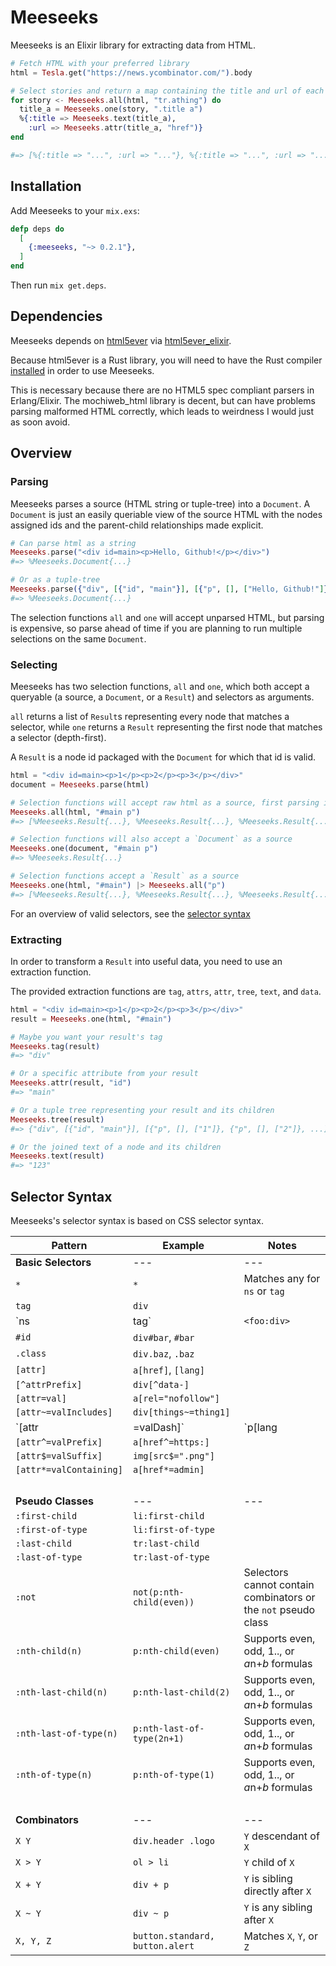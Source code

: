 # Meeseeks

Meeseeks is an Elixir library for extracting data from HTML.

```elixir
# Fetch HTML with your preferred library
html = Tesla.get("https://news.ycombinator.com/").body

# Select stories and return a map containing the title and url of each
for story <- Meeseeks.all(html, "tr.athing") do
  title_a = Meeseeks.one(story, ".title a")
  %{:title => Meeseeks.text(title_a),
    :url => Meeseeks.attr(title_a, "href")}
end

#=> [%{:title => "...", :url => "..."}, %{:title => "...", :url => "..."}, ...]
```

## Installation

Add Meeseeks to your `mix.exs`:

```elixir
defp deps do
  [
    {:meeseeks, "~> 0.2.1"},
  ]
end
```

Then run `mix get.deps`.

## Dependencies

Meeseeks depends on [html5ever](https://github.com/servo/html5ever) via [html5ever_elixir](https://github.com/hansihe/html5ever_elixir).

Because html5ever is a Rust library, you will need to have the Rust compiler [installed](https://www.rust-lang.org/en-US/install.html) in order to use Meeseeks.

This is necessary because there are no HTML5 spec compliant parsers in Erlang/Elixir. The mochiweb_html library is decent, but can have problems parsing malformed HTML correctly, which leads to weirdness I would just as soon avoid.

## Overview

### Parsing

Meeseeks parses a source (HTML string or tuple-tree) into a `Document`. A `Document` is just an easily queriable view of the source HTML with the nodes assigned ids and the parent-child relationships made explicit.

```elixir
# Can parse html as a string
Meeseeks.parse("<div id=main><p>Hello, Github!</p></div>")
#=> %Meeseeks.Document{...}

# Or as a tuple-tree
Meeseeks.parse({"div", [{"id", "main"}], [{"p", [], ["Hello, Github!"]}]})
#=> %Meeseeks.Document{...}
```

The selection functions `all` and `one` will accept unparsed HTML, but parsing is expensive, so parse ahead of time if you are planning to run multiple selections on the same `Document`.

### Selecting

Meeseeks has two selection functions, `all` and `one`, which both accept a queryable (a source, a `Document`, or a `Result`) and selectors as arguments.

`all` returns a list of `Result`s representing every node that matches a selector, while `one` returns a `Result` representing the first node that matches a selector (depth-first).

A `Result` is a node id packaged with the `Document` for which that id is valid.

```elixir
html = "<div id=main><p>1</p><p>2</p><p>3</p></div>"
document = Meeseeks.parse(html)

# Selection functions will accept raw html as a source, first parsing it
Meeseeks.all(html, "#main p")
#=> [%Meeseeks.Result{...}, %Meeseeks.Result{...}, %Meeseeks.Result{...}]

# Selection functions will also accept a `Document` as a source
Meeseeks.one(document, "#main p")
#=> %Meeseeks.Result{...}

# Selection functions accept a `Result` as a source
Meeseeks.one(html, "#main") |> Meeseeks.all("p")
#=> [%Meeseeks.Result{...}, %Meeseeks.Result{...}, %Meeseeks.Result{...}]
```

For an overview of valid selectors, see the [selector syntax](#selector-syntax)

### Extracting

In order to transform a `Result` into useful data, you need to use an extraction function.

The provided extraction functions are `tag`, `attrs`, `attr`, `tree`, `text`, and `data`.

```elixir
html = "<div id=main><p>1</p><p>2</p><p>3</p></div>"
result = Meeseeks.one(html, "#main")

# Maybe you want your result's tag
Meeseeks.tag(result)
#=> "div"

# Or a specific attribute from your result
Meeseeks.attr(result, "id")
#=> "main"

# Or a tuple tree representing your result and its children
Meeseeks.tree(result)
#=> {"div", [{"id", "main"}], [{"p", [], ["1"]}, {"p", [], ["2"]}, ...]}

# Or the joined text of a node and its children
Meeseeks.text(result)
#=> "123"
```

## Selector Syntax

Meeseeks's selector syntax is based on CSS selector syntax.

| Pattern | Example | Notes |
| --- | --- | --- |
| **Basic Selectors** | --- | --- |
| `*` | `*` | Matches any for `ns` or `tag` |
| `tag` | `div` | |
| `ns|tag` | `<foo:div>` | |
| `#id` | `div#bar`, `#bar` | |
| `.class` | `div.baz`, `.baz` | |
| `[attr]` | `a[href]`, `[lang]` | |
| `[^attrPrefix]` | `div[^data-]` | |
| `[attr=val]` | `a[rel="nofollow"]` | |
| `[attr~=valIncludes]` | `div[things~=thing1]` | |
| `[attr|=valDash]` | `p[lang|=en]` | |
| `[attr^=valPrefix]` | `a[href^=https:]` | |
| `[attr$=valSuffix]` | `img[src$=".png"]` | |
| `[attr*=valContaining]` | `a[href*=admin]` | |
| &#8203; | | |
| **Pseudo Classes** | --- | --- |
| `:first-child` | `li:first-child` | |
| `:first-of-type` | `li:first-of-type` | |
| `:last-child` | `tr:last-child` | |
| `:last-of-type` | `tr:last-of-type` | |
| `:not` | `not(p:nth-child(even))` | Selectors cannot contain combinators or the `not` pseudo class |
| `:nth-child(n)` | `p:nth-child(even)` | Supports even, odd, 1.., or *a*n+*b* formulas |
| `:nth-last-child(n)` | `p:nth-last-child(2)` | Supports even, odd, 1.., or *a*n+*b* formulas |
| `:nth-last-of-type(n)` | `p:nth-last-of-type(2n+1)` | Supports even, odd, 1.., or *a*n+*b* formulas |
| `:nth-of-type(n)` | `p:nth-of-type(1)` | Supports even, odd, 1.., or *a*n+*b* formulas |
| &#8203; | | |
| **Combinators** | --- | --- |
| `X Y` | `div.header .logo` | `Y` descendant of `X` |
| `X > Y` | `ol > li` | `Y` child of `X` |
| `X + Y` | `div + p` | `Y` is sibling directly after `X` |
| `X ~ Y` | `div ~ p` | `Y` is any sibling after `X` |
| `X, Y, Z` | `button.standard, button.alert` | Matches `X`, `Y`, or `Z` |
